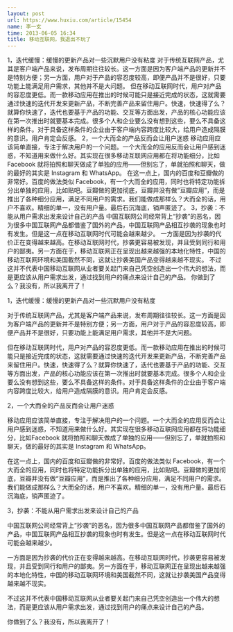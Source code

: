 ```yaml
---
layout: post
url: https://www.huxiu.com/article/15454
name: 李一玄
time: 2013-06-05 16:34
title: 移动互联网，我退出不玩了
---
```

1，迭代缓慢：缓慢的更新产品对一些沉默用户没有粘度 对于传统互联网产品，尤其是客户端产品来说，发布周期往往较长。这一方面是因为客户端产品的更新并不是特别方便；另一方面，用户对于产品的容忍度较高，即便产品并不是很好，只要功能上能满足用户需求，其他并不是大问题。 但在移动互联网时代，用户对产品的容忍度更低。而一款移动应用在推出的时候可能只是接近完成的状态，这就需要通过快速的迭代开发来更新产品，不断完善产品来留住用户。快速，快速得了么？就算你快速了，迭代也要基于产品的功能、交互等方面出发，产品的核心功能应该在第一次推出时就要基本完成。很多个人和企业要么没有想到这些，要么不具备这样的条件。对于具备这样条件的企业由于客户端内容跨度比较大，给用户造成隔膜的意识。用户肯定会反感。 2，一个大而全的产品反而会让用户迷惑 移动应用应该简单直接，专注于解决用户的一个问题。一个大而全的应用反而会让用户感到迷惑，不知道用来做什么好。其实现在很多移动互联网应用都在将功能细分，比如Facebook 就将拍照和聊天做成了单独的应用——但别忘了，单就拍照和聊天，做的最好的其实是 Instagram 和 WhatsApp。 在这一点上，国内的百度和豆瓣做的非常好。百度的做法类似 Facebook，有一个大而全的应用，同时也将特定功能拆分出单独的应用，比如贴吧。豆瓣做的更加彻底，豆瓣并没有做“豆瓣应用”，而是推出了各种细分应用，满足不同用户的需求。我们能做成那样么？大而全的话，用户不喜欢。精细的单一，没有用户量。最后石沉海底，销声匿迹了。 3，抄袭：不能从用户需求出发来设计自己的产品 中国互联网公司经常背上“抄袭”的恶名，因为很多中国互联网产品都借鉴了国外的产品，中国互联网产品相互抄袭的现象也时有发生。但是这一点在移动互联网时代可能会越来越少。 一方面是因为抄袭的代价正在变得越来越高。在移动互联网时代，抄袭更容易被发现，并且受到同行和用户的鄙夷。另一方面在于，移动互联网正在呈现出越来越强的本地化特性，中国的移动互联网环境和美国截然不同，这就让抄袭美国产品变得越来越不现实。 不过这并不代表中国移动互联网从业者要关起门来自己凭空创造出一个伟大的想法，而是更应该从用户需求出发，通过找到用户的痛点来设计自己的产品。 你做到了么？我没有，所以我离开了！

1，迭代缓慢：缓慢的更新产品对一些沉默用户没有粘度

对于传统互联网产品，尤其是客户端产品来说，发布周期往往较长。这一方面是因为客户端产品的更新并不是特别方便；另一方面，用户对于产品的容忍度较高，即便产品并不是很好，只要功能上能满足用户需求，其他并不是大问题。

但在移动互联网时代，用户对产品的容忍度更低。而一款移动应用在推出的时候可能只是接近完成的状态，这就需要通过快速的迭代开发来更新产品，不断完善产品来留住用户。快速，快速得了么？就算你快速了，迭代也要基于产品的功能、交互等方面出发，产品的核心功能应该在第一次推出时就要基本完成。很多个人和企业要么没有想到这些，要么不具备这样的条件。对于具备这样条件的企业由于客户端内容跨度比较大，给用户造成隔膜的意识。用户肯定会反感。

2，一个大而全的产品反而会让用户迷惑

移动应用应该简单直接，专注于解决用户的一个问题。一个大而全的应用反而会让用户感到迷惑，不知道用来做什么好。其实现在很多移动互联网应用都在将功能细分，比如Facebook 就将拍照和聊天做成了单独的应用——但别忘了，单就拍照和聊天，做的最好的其实是 Instagram 和 WhatsApp。

在这一点上，国内的百度和豆瓣做的非常好。百度的做法类似 Facebook，有一个大而全的应用，同时也将特定功能拆分出单独的应用，比如贴吧。豆瓣做的更加彻底，豆瓣并没有做“豆瓣应用”，而是推出了各种细分应用，满足不同用户的需求。我们能做成那样么？大而全的话，用户不喜欢。精细的单一，没有用户量。最后石沉海底，销声匿迹了。

3，抄袭：不能从用户需求出发来设计自己的产品

中国互联网公司经常背上“抄袭”的恶名，因为很多中国互联网产品都借鉴了国外的产品，中国互联网产品相互抄袭的现象也时有发生。但是这一点在移动互联网时代可能会越来越少。

一方面是因为抄袭的代价正在变得越来越高。在移动互联网时代，抄袭更容易被发现，并且受到同行和用户的鄙夷。另一方面在于，移动互联网正在呈现出越来越强的本地化特性，中国的移动互联网环境和美国截然不同，这就让抄袭美国产品变得越来越不现实。

不过这并不代表中国移动互联网从业者要关起门来自己凭空创造出一个伟大的想法，而是更应该从用户需求出发，通过找到用户的痛点来设计自己的产品。

你做到了么？我没有，所以我离开了！

